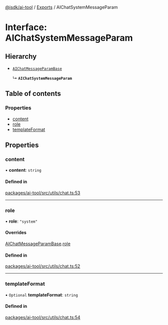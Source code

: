 [@isdk/ai-tool](../README.md) / [Exports](../modules.md) / AIChatSystemMessageParam

# Interface: AIChatSystemMessageParam

## Hierarchy

- [`AIChatMessageParamBase`](AIChatMessageParamBase.md)

  ↳ **`AIChatSystemMessageParam`**

## Table of contents

### Properties

- [content](AIChatSystemMessageParam.md#content)
- [role](AIChatSystemMessageParam.md#role)
- [templateFormat](AIChatSystemMessageParam.md#templateformat)

## Properties

### content

• **content**: `string`

#### Defined in

[packages/ai-tool/src/utils/chat.ts:53](https://github.com/isdk/ai-tool.js/blob/c377a1408daee78a2484142b6d99ef7fbbec7c7c/src/utils/chat.ts#L53)

___

### role

• **role**: ``"system"``

#### Overrides

[AIChatMessageParamBase](AIChatMessageParamBase.md).[role](AIChatMessageParamBase.md#role)

#### Defined in

[packages/ai-tool/src/utils/chat.ts:52](https://github.com/isdk/ai-tool.js/blob/c377a1408daee78a2484142b6d99ef7fbbec7c7c/src/utils/chat.ts#L52)

___

### templateFormat

• `Optional` **templateFormat**: `string`

#### Defined in

[packages/ai-tool/src/utils/chat.ts:54](https://github.com/isdk/ai-tool.js/blob/c377a1408daee78a2484142b6d99ef7fbbec7c7c/src/utils/chat.ts#L54)
